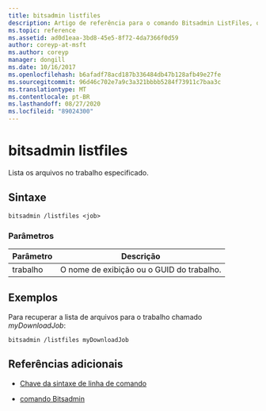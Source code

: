 ```yaml
---
title: bitsadmin listfiles
description: Artigo de referência para o comando Bitsadmin ListFiles, que lista os arquivos no trabalho especificado.
ms.topic: reference
ms.assetid: ad0d1eaa-3bd8-45e5-8f72-4da7366f0d59
author: coreyp-at-msft
ms.author: coreyp
manager: dongill
ms.date: 10/16/2017
ms.openlocfilehash: b6afadf78acd187b336484db47b128afb49e27fe
ms.sourcegitcommit: 96d46c702e7a9c3a321bbbb5284f73911c7baa3c
ms.translationtype: MT
ms.contentlocale: pt-BR
ms.lasthandoff: 08/27/2020
ms.locfileid: "89024300"
---
```

# <a name="bitsadmin-listfiles"></a>bitsadmin listfiles

Lista os arquivos no trabalho especificado.

## <a name="syntax"></a>Sintaxe

```
bitsadmin /listfiles <job>
```

### <a name="parameters"></a>Parâmetros

| Parâmetro | Descrição |
| -------------- | -------------- |
| trabalho | O nome de exibição ou o GUID do trabalho. |

## <a name="examples"></a>Exemplos

Para recuperar a lista de arquivos para o trabalho chamado *myDownloadJob*:

```
bitsadmin /listfiles myDownloadJob
```

## <a name="additional-references"></a>Referências adicionais

- [Chave da sintaxe de linha de comando](command-line-syntax-key.md)

- [comando Bitsadmin](bitsadmin.md)
